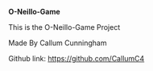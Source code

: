 **O-Neillo-Game**

This is the O-Neillo-Game Project

Made By Callum Cunningham

Github link: https://github.com/CallumC4
